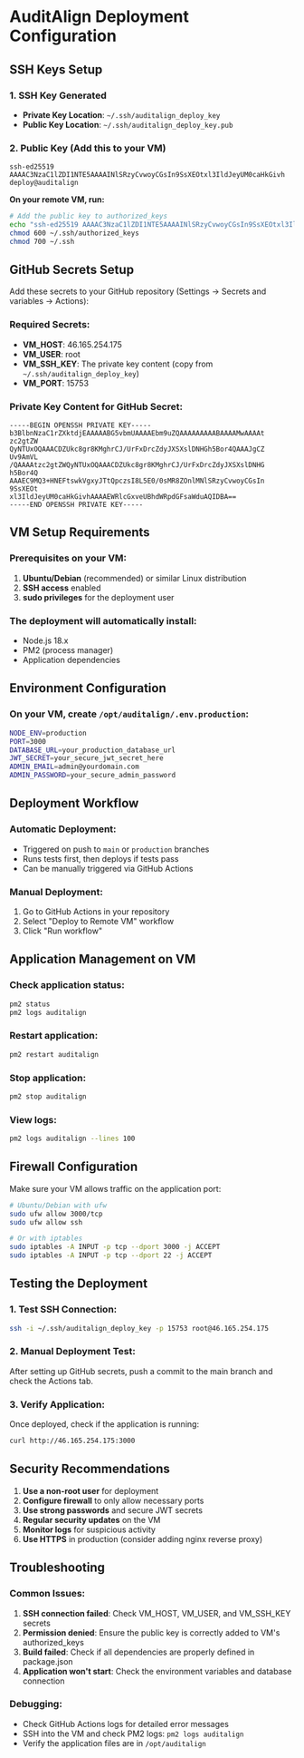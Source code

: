 # AuditAlign Deployment Configuration

## SSH Keys Setup

### 1. SSH Key Generated
- **Private Key Location**: `~/.ssh/auditalign_deploy_key`
- **Public Key Location**: `~/.ssh/auditalign_deploy_key.pub`

### 2. Public Key (Add this to your VM)
```
ssh-ed25519 AAAAC3NzaC1lZDI1NTE5AAAAINlSRzyCvwoyCGsIn9SsXEOtxl3IldJeyUM0caHkGivh deploy@auditalign
```

**On your remote VM, run:**
```bash
# Add the public key to authorized_keys
echo "ssh-ed25519 AAAAC3NzaC1lZDI1NTE5AAAAINlSRzyCvwoyCGsIn9SsXEOtxl3IldJeyUM0caHkGivh deploy@auditalign" >> ~/.ssh/authorized_keys
chmod 600 ~/.ssh/authorized_keys
chmod 700 ~/.ssh
```

## GitHub Secrets Setup

Add these secrets to your GitHub repository (Settings → Secrets and variables → Actions):

### Required Secrets:
- **VM_HOST**: 46.165.254.175
- **VM_USER**: root
- **VM_SSH_KEY**: The private key content (copy from `~/.ssh/auditalign_deploy_key`)
- **VM_PORT**: 15753

### Private Key Content for GitHub Secret:
```
-----BEGIN OPENSSH PRIVATE KEY-----
b3BlbnNzaC1rZXktdjEAAAAABG5vbmUAAAAEbm9uZQAAAAAAAAABAAAAMwAAAAt
zc2gtZW                                                        QyNTUxOQAAACDZUkc8gr8KMghrCJ/UrFxDrcZdyJXSXslDNHGh5Bor4QAAAJgCZ
Uv9AmVL                                                        /QAAAAtzc2gtZWQyNTUxOQAAACDZUkc8gr8KMghrCJ/UrFxDrcZdyJXSXslDNHG
h5Bor4Q                                                        AAAEC9MQ3+HNEFtswkVgxyJTtQpczsI8L5E0/0sMR8ZOnlMNlSRzyCvwoyCGsIn
9SsXEOt                                                        xl3IldJeyUM0caHkGivhAAAAEWRlcGxveUBhdWRpdGFsaWduAQIDBA==
-----END OPENSSH PRIVATE KEY-----
```

## VM Setup Requirements

### Prerequisites on your VM:
1. **Ubuntu/Debian** (recommended) or similar Linux distribution
2. **SSH access** enabled
3. **sudo privileges** for the deployment user

### The deployment will automatically install:
- Node.js 18.x
- PM2 (process manager)
- Application dependencies

## Environment Configuration

### On your VM, create `/opt/auditalign/.env.production`:
```bash
NODE_ENV=production
PORT=3000
DATABASE_URL=your_production_database_url
JWT_SECRET=your_secure_jwt_secret_here
ADMIN_EMAIL=admin@yourdomain.com
ADMIN_PASSWORD=your_secure_admin_password
```

## Deployment Workflow

### Automatic Deployment:
- Triggered on push to `main` or `production` branches
- Runs tests first, then deploys if tests pass
- Can be manually triggered via GitHub Actions

### Manual Deployment:
1. Go to GitHub Actions in your repository
2. Select "Deploy to Remote VM" workflow
3. Click "Run workflow"

## Application Management on VM

### Check application status:
```bash
pm2 status
pm2 logs auditalign
```

### Restart application:
```bash
pm2 restart auditalign
```

### Stop application:
```bash
pm2 stop auditalign
```

### View logs:
```bash
pm2 logs auditalign --lines 100
```

## Firewall Configuration

Make sure your VM allows traffic on the application port:
```bash
# Ubuntu/Debian with ufw
sudo ufw allow 3000/tcp
sudo ufw allow ssh

# Or with iptables
sudo iptables -A INPUT -p tcp --dport 3000 -j ACCEPT
sudo iptables -A INPUT -p tcp --dport 22 -j ACCEPT
```

## Testing the Deployment

### 1. Test SSH Connection:
```bash
ssh -i ~/.ssh/auditalign_deploy_key -p 15753 root@46.165.254.175
```

### 2. Manual Deployment Test:
After setting up GitHub secrets, push a commit to the main branch and check the Actions tab.

### 3. Verify Application:
Once deployed, check if the application is running:
```bash
curl http://46.165.254.175:3000
```

## Security Recommendations

1. **Use a non-root user** for deployment
2. **Configure firewall** to only allow necessary ports
3. **Use strong passwords** and secure JWT secrets
4. **Regular security updates** on the VM
5. **Monitor logs** for suspicious activity
6. **Use HTTPS** in production (consider adding nginx reverse proxy)

## Troubleshooting

### Common Issues:
1. **SSH connection failed**: Check VM_HOST, VM_USER, and VM_SSH_KEY secrets
2. **Permission denied**: Ensure the public key is correctly added to VM's authorized_keys
3. **Build failed**: Check if all dependencies are properly defined in package.json
4. **Application won't start**: Check the environment variables and database connection

### Debugging:
- Check GitHub Actions logs for detailed error messages
- SSH into the VM and check PM2 logs: `pm2 logs auditalign`
- Verify the application files are in `/opt/auditalign`
